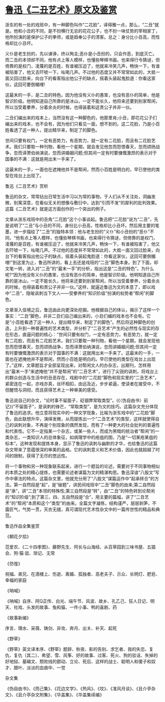 # [鲁迅《二丑艺术》原文及鉴赏](https://www.vrrw.net/wx/9077.html)

浙东的有一处的戏班中，有一种脚色叫作“二花脸”，译得雅一点，那么，“二丑”就是。他和小丑的不同，是不扮横行无忌的花花公子，也不扮一味仗势的宰相家丁，他所扮演的是保护公子的拳师，或是趋奉公子的清客。总之：身分比小丑高，而性格却比小丑坏。

义仆是老生扮的，先以谏诤，终以殉主;恶仆是小丑扮的，只会作恶，到底灭亡。而二丑的本领却不同，他有点上等人模样，也懂些琴棋书画，也来得行令猜谜，但倚靠的是权门，凌蔑的是百姓，有谁被压迫了，他就来冷笑几声，畅快一下，有谁被陷害了，他又去吓唬一下，吆喝几声。不过他的态度又并不常常如此的，大抵一面又回过脸来，向台下的看客指出他公子的缺点，摇着头装起鬼脸道：你看这家伙，这回可要倒楣哩!



这最末的一手，是二丑的特色。因为他没有义仆的愚笨，也没有恶仆的简单，他是智识阶级。他明知道自己所靠的是冰山，一定不能长久，他将来还要到别家帮闲，所以当受着豢养，分着余炎的时候，也得装着和这贵公子并非一伙。

二丑们编出来的戏本上，当然没有这一种脚色的，他那里肯;小丑，即花花公子们编出来的戏本，也不会有，因为他们只看见一面，想不到的。这二花脸，乃是小百姓看透了这一种人，提出精华来，制定了的脚色。

世间只要有权门，一定有恶势力，有恶势力，就一定有二花脸，而且有二花脸艺术。我们只要取一种刊物，看他一个星期，就会发见他忽而怨恨春天，忽而颂扬战争，忽而译萧伯纳演说，忽而讲婚姻问题;但其间一定有时要慷慨激昂的表示对于国事的不满：这就是用出末一手来了。

这最末的一手，一面也在遮掩他并不是帮闲，然而小百姓是明白的，早已使他的类型在戏台上出现了。

鲁迅《二丑艺术》赏析

鲁迅的杂文，常常拈出日常生活中习以为常的事物，于人们从不关注处，洞幽发微，别寓深意，在看似无关的想像与敷衍中，达到“引而不发”的犀利的批判效果。这篇《二丑艺术》就是这方面创作的一个突出的例子。

文章从浙东戏班中的丑角“二花脸”这个小事谈起。鲁迅把“二花脸”说为“二丑”，先是说明了“二丑”与小丑的不同，身份比小丑高，性格却比小丑坏。然后用主要的笔墨，进一步描绘了“二丑”的独特本领：他与老生扮的“义仆”和小丑扮的“恶仆”不同，“他有点上等人模样，也懂些琴棋书画，也来得行令猜谜，但倚靠的是权门，凌蔑的是百姓，有谁被压迫了，他就来冷笑几声，畅快一下，有谁被陷害了，他又去吓唬一下，吆喝几声。不过他的态度并不常常如此的，大抵一面又回过脸来，向台下的看客指出他公子的缺点，摇着头装起鬼脸道：你看这家伙，这回可要倒楣哩!”到这里为止，鲁迅所讲的，看上去还是戏班的“二丑”脚色本身。到了下面，却文笔一转，进入对“二丑”的“最末一手”的分析，指出这是“二丑的特色”。为什么呢?“因为他没有义仆的愚笨，也没有恶仆的简单，他是智识阶级。他明知道自己所靠的是冰山，一定不能长久，他将来还要到别家帮闲，所以当受着豢养，分着余炎的时候，也得装着和贵公子并非一伙。”这样，就逼近鲁迅为文的本意了，即以戏中“二丑”，隐喻讽刺当下文人——受豢养的“知识阶级”扮演的权势者“帮闲”的脚色。

文章渐入佳境之后，鲁迅由此向更深处挖掘。他根据自己的体认，揭示了这样一个事实：“二丑”脚色，并非二丑们自己编出来的，小丑们编的戏本也不会有。它是“小百姓看透了这一种人，提出精华来，制定了的脚色”。然后将这种脚色的创造，上升到一种普遍性的艺术类型，并分析了“二丑艺术”产生的必然性与现实的存在形态，直逼问题的核心：“世间只要有权门，一定有恶势力，有恶势力，就一定有二花脸，而且有二花脸艺术。我们只要取一种刊物，看他一个星期，就会发现他忽而怨恨春天，忽而颂扬战争，忽而译萧伯纳演说，忽而讲婚姻问题;但其间一定有时要慷慨激昂的表示对于国事的不满：这就用出末一手来了。这最末的一手，一面也在遮掩他并不是帮闲，然而小百姓是明白的。早已使他的类型在戏台上出现了。”这样，文章题旨才全部呈现出来，对帮闲文人的办杂志，出期刊，怎样用出“最末一手”来遮掩他“并不是帮闲”的“二丑艺术”，进行了尖锐的讽刺，将戏台上的群众创造与生活中的丑恶存在，戏剧中的“二花脸”脚色和现实里的“二丑艺术”，紧密连在一起，亦戏亦真，丝环相扣，由远及近，步步紧逼，使读者在接受中，不但醒悟与洞彻，而且获得艺术上一种审美的感受。

鲁迅说自己的杂文，“论时事不留面子，砭锢弊常取类型”。(《〈伪自由书〉前记》)“不留面子”，是讽刺的锋芒，“常取类型”，是为文的技巧。这篇杂文充分体现了鲁迅的追求。他立意将现实中的一种文学现象，比喻为浙东戏中的“二花脸”脚色，由此联想升华，演绎发微，从而提炼出一个“二丑艺术”的类型，这样就使得自己的讽刺对象，不再是个别现象的偶然发现，而有了一种更大的社会批判的普遍性和代表性。它不一定指某一个杂志，或某一些人，而成为黑暗的统治者“帮闲”的一类杂志，一类知识人的总体象征，如病理学中的疮疽的图，乃是“一切某疮某疽的标本”。这种发现和提炼本身，显示了鲁迅的讽刺与幽默的才华，也给鲁迅的这篇杂文带来了意蕴很深的审美的品格。它的讽刺意义和艺术价值，因此也就超越了时间的限制，获得了无尽的悠远性。

将一个事物和另一种现象联系起来，进行一个题旨的论述，需要对于不同事物相似的本质之处的精心提炼，也需要论述者谋篇为文的精湛构思。鲁迅深谙“八股文”写作中章法的特点。这篇杂文里，他就充分用了“八股文”谋篇运作中“起承转合”的方法。第一自然段是“起”，是“破题”，讲民间戏班中“二丑”脚色的由来;第二自然段是“承”，讲“二丑”本领的特殊性;第三自然段是“转”，由“二丑”的特色转到论帮闲的“知识阶级”;到了第三、四、五自然段是“合”，用主要的篇幅，讲了“二丑艺术”的“帮闲”本质和这个“类型”的由来。全篇文字凝练，结构谨严，层层剥笋，不露匠气，气势一贯，天衣无缝，真可谓现代艺术性杂文中的一篇传世性的精品和典范。

鲁迅作品全集鉴赏

《朝花夕拾》

范爱农、《二十四孝图》、藤野先生、阿长与山海经、从百草园到三味书屋、五猖会、狗·猫·鼠、琐记、无常

《仿徨》

祝福、弟兄、在酒楼上、伤逝、离婚、孤独者、高老夫子、示众、长明灯、肥皂、幸福的家庭

《呐喊》

《呐喊》自序、阿Q正传、白光、端午节、风波、故乡、孔乙己、狂人日记、明天、社戏、头发的故事、兔和猫、一件小事、鸭的喜剧、药

《故事新编》

序言、理水、采薇、铸剑、非攻、奔月、出关、补天、起死

《野草》

《野草》英文译本序、《野草》题辞、秋夜、影的告别、求乞者、我的失恋、复仇、复仇〔其二〕、希望、雪、风筝、好的故事、过客、死火、狗的驳诘、失掉的好地狱、墓碣文、颓败线的颤动、立论、死后、这样的战士、聪明人和傻子和奴才、腊叶、淡淡的血痕中、一觉

杂文集

《伪自由书》、《而己集》、《花边文学》、《热风》、《坟》、《准风月谈》、《且介亭杂文》、《且介亭杂文附集》、《华盖集》、《华盖集续编》

